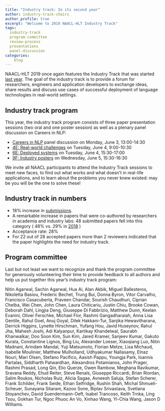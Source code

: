 ```yaml
---
title: "Industry track: In its second year"
author: industry-track-chairs
author_profile: true
excerpt: "Welcome to 2019 NAACL-HLT Industry Track"
tags:
  industry-track
  program-committee
  review-process
  presentations
  panel-discussion
categories:
    blog
---
```


NAACL-HLT 2019 once again features the Industry Track that was started [last year](http://naacl2018.org/chairs%20blog/2017/12/01/greetings-from-the-industry-track.html). The goal of the industry track is to provide a forum for researchers, engineers and application developers to exchange ideas, share results and discuss use cases of successful deployment of language technologies in real-world settings. 

## Industry track program

This year, the industry track program consists of three paper presentation sessions (two oral and one poster session) as well as a plenary panel discussion on Careers in NLP:

- [Careers in NLP](/program/careerspanel/) panel discussion on Monday, June 3, 13:00-14:30
- [4E: Real-world challenges](/schedule/#session-4e) on Tuesday, June 4, 9:00-10:30
- [6E: Deployed systems](/schedule/#session-6e) on Tuesday, June 4, 15:30-17:00
- [9F: Industry posters](h/schedule/#session-poster-9) on Wednesday, June 5, 15:30-16:30

We  invite all NAACL participants to attend the Industry Track sessions to meet new faces, to find out what works and what doesn’t in real-life applications, and to learn about the problems you never knew existed: may be you will be the one to solve these!

## Industry track in numbers

- 18% increase in [submissions](/blog/submission-info/). 
- A remarkable increase in papers that were co-authored by researchers in academia and industry labs: 48 submitted papers fell into this category ( 48% vs. 29% in [2018](https://naacl2018.wordpress.com/2018/03/19/submissions-to-the-industry-track/) )
- Acceptance rate: 28\%
- For 22 out of 28 accepted papers more than 2 reviewers indicated that the paper highlights the need for industry track. 

## Program committee

Last but not least we want to recognize and thank the program committee for generously volunteering their time to provide feedback to all authors and help us put together this year’s industry track program:

Nitin Agarwal, Sachin Agarwal, Hua Ai, Alan Akbik, Miguel Ballesteros, Nikoletta Basiou, Frederic Bechet, Trung Bui, Donna Byron, Vitor Carvalho, Francisco Casacuberta, Praveen Chandar, Sourish Chaudhuri, Ciprian Chelba, Wei Chen, John Chen, Laura Chiticariu, Justin Chiu, Brooke Cowan, Deborah Dahl, Lingjia Deng, Giuseppe Di Fabbrizio, Matthew Dunn, Keelan Evanini, Oliver Ferschke, Michael Flor, Rashmi Gangadharaiah, Anna Lisa Gentile, Rahul Goel, Anuj Goyal, Dilek Hakkani-Tur, Sanjika Hewavitharana, Derrick Higgins, Lynette Hirschman, Yufang Hou, Javid Huseynov, Rahul Jha, Mahesh Joshi, Adi Kalyanpur, Kartikay Khandelwal, Saurabh Khanwalkar, Doo Soon Kim, Sun Kim, Jared Kramer, Sanjeev Kumar, Gakuto Kurata, Constantine Lignos, Bing Liu, Alexander Loeser, Xiaoqiang Luo, Nitin Madnani, Arindam Mandal, Yuji Matsumoto, Florian Metze, Lisa Michaud, Isabelle Moulinier, Matthew Mulholland, Udhyakumar Nallasamy, Elnaz Nouri, Mari Olsen, Stefano Pacifico, Aasish Pappu, Youngja Park, Ioannis Partalas, Siddharth Patwardhan, Alexandros Potamianos, John Prager, Rashmi Prasad, Long Qin, Elio Querze, Owen Rambow, Meghana Ravikumar, Sravana Reddy, Ehud Reiter, Steve Renals, Giuseppe Riccardi, Brian Riordan, Salim Roukos, Nicholas Ruiz, Alicia Sagae, Avneesh Saluja, Stefan Scherer, Frank Schilder, Frank Seide, Ethan Selfridge, Rushin Shah, Michal Shmueli-Scheuer, Sunayana Sitaram, Kazoo Sone, Biplav Srivastava, Svetlana Stoyanchev, David Suendermann-Oeft, Isabel Trancoso, Keith Trnka, Ling Tsou, Gokhan Tur, Ngoc Phuoc An Vo, Xinhao Wang, Yi-Chia Wang, Jason D Williams.
